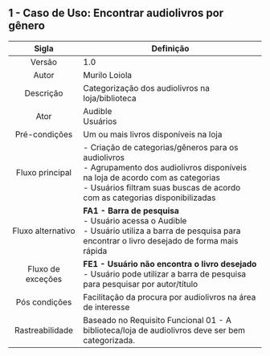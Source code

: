 ## 1 - Caso de Uso: Encontrar audiolivros por gênero

|         Sigla          |                                           Definição                                            |
| :--------------------: | -------------------------------------------------------------------------------------------- |
|         Versão         |       1.0                                      |
|         Autor          |     Murilo Loiola                              |
|       Descrição        |Categorização dos audiolivros na loja/biblioteca|
|          Ator           |  Audible</br>Usuários                                       |
|   Pré-condições        | Um ou mais livros disponíveis na loja          |
|    Fluxo principal     |   - Criação de categorias/gêneros para os audiolivros </br> - Agrupamento dos audiolivros disponíveis na loja de acordo com as categorias </br> - Usuários filtram suas buscas de acordo com as categorias disponibilizadas               |
| Fluxo alternativo  |     **FA1 - Barra de pesquisa**</br>- Usuário acessa o Audible</br>- Usuário utiliza a barra de pesquisa para encontrar o livro desejado de forma mais rápida       |
|   Fluxo de exceções    |  **FE1 - Usuário não encontra o livro desejado**</br>- Usuário pode utilizar a barra de pesquisa para pesquisar por autor/título                                             |
|     Pós condições      |    Facilitação da procura por audiolivros na área de interesse                                            |
|    Rastreabilidade     |   Baseado no Requisito Funcional 01 - A biblioteca/loja de audiolivros deve ser bem categorizada.          |
